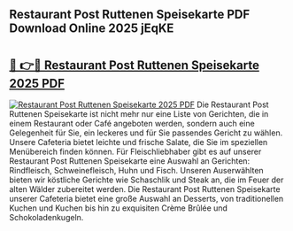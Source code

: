 ## Restaurant Post Ruttenen Speisekarte PDF Download Online 2025 jEqKE

# <h2><a href="http://gc5gsxs.nevu.top/?p=Restaurant+Post+Ruttenen+Speisekarte">🔗 👉🔴 Restaurant Post Ruttenen Speisekarte 2025 PDF</a></h2>

[![Restaurant Post Ruttenen Speisekarte 2025 PDF](https://i.imgur.com/dBaPXMq.png)](http://gc5gsxs.nevu.top/?p=Restaurant+Post+Ruttenen+Speisekarte)
Die Restaurant Post Ruttenen Speisekarte ist nicht mehr nur eine Liste von Gerichten, die in einem Restaurant oder Café angeboten werden, sondern auch eine Gelegenheit für Sie, ein leckeres und für Sie passendes Gericht zu wählen. Unsere Cafeteria bietet leichte und frische Salate, die Sie im speziellen Menübereich finden können. Für Fleischliebhaber gibt es auf unserer Restaurant Post Ruttenen Speisekarte eine Auswahl an Gerichten: Rindfleisch, Schweinefleisch, Huhn und Fisch. Unseren Auserwählten bieten wir köstliche Gerichte wie Schaschlik und Steak an, die im Feuer der alten Wälder zubereitet werden. Die Restaurant Post Ruttenen Speisekarte unserer Cafeteria bietet eine große Auswahl an Desserts, von traditionellen Kuchen und Kuchen bis hin zu exquisiten Crème Brûlée und Schokoladenkugeln.
